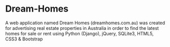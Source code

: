 # Dream-Homes
A web application named Dream Homes (dreamhomes.com.au) was created for advertising real estate properties in Australia in order to find the latest homes for sale or rent using Python (Django), jQuery, SQLite3, HTML5, CSS3 &amp; Bootstrap
